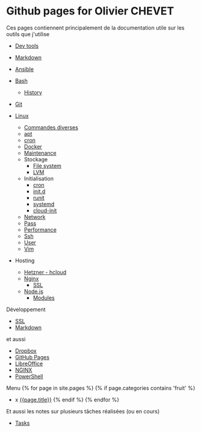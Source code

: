 # Github pages for Olivier CHEVET

Ces pages contiennent principalement de la documentation utile sur les outils que j'utilise

- [Dev tools](/dev-tools)
- [Markdown](/markdown)
- [Ansible](/ansible)

- [Bash](./bash)
  - [History](/bash/history)
- [Git](./git)
- [Linux](/linux)
  - [Commandes diverses](/linux/general)
  - [apt](/linux/apt)
  - [cron](/linux/cron)
  - [Docker](/docker)
  - [Maintenance](/linux/maintenance)
  - Stockage
    - [File system](/linux/filesystem)
    - [LVM](/linux/lvm)
  - Initialisation
    - [cron](/linux/cron)
    - [init.d](/linux/init_d)
    - [runit](/linux/runit)
    - [systemd](/linux/systemd)
    - [cloud-init](/linux/cloud-init)
  - [Network](/linux/network)
  - [Pass](/pass)
  - [Performance](/linux/perf)
  - [Ssh](/ssh)
  - [User](/linux/user)
  - [Vim](/vim)
- Hosting
  - [Hetzner - hcloud](./hosting/hetzner)
  - [Nginx](/nginx)
    - [SSL](/nginx/ssl)
  - [Node.js](/node)
    - [Modules](/node/modules)

Développement
- [SSL](/css)
- [Markdown](/markdown)

et aussi
- [Dropbox](/linux/dropbox)
- [GitHub Pages](/github-pages)
- [LibreOffice](/libreoffice)
- [NGINX](/nginx)
- [PowerShell](/powershel)


Menu
{% for page in site.pages %}
  {% if page.categories contains 'fruit' %}
- x [{{page.title}}]({{page.url}})
  {% endif %}
{% endfor %}


Et aussi les notes sur plusieurs tâches réalisées (ou en cours)

- [Tasks](./tasks)
